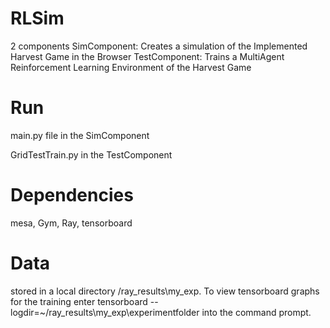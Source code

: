 # RLSim
2 components 
SimComponent: Creates a simulation of the Implemented Harvest Game in the Browser
TestComponent: Trains a MultiAgent Reinforcement Learning Environment of the Harvest Game
# Run 
main.py file in the SimComponent <br />

GridTestTrain.py in the TestComponent<br />

# Dependencies
mesa, Gym, Ray, tensorboard
# Data 
stored in a local directory /ray_results\my_exp. 
To view tensorboard graphs for the training enter tensorboard --logdir=~/ray_results\my_exp\experimentfolder into the command prompt.
